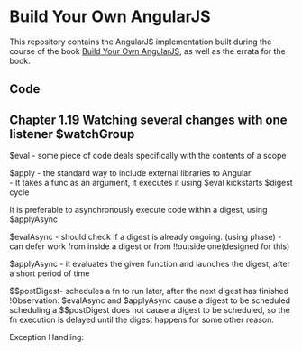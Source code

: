 # Build Your Own AngularJS

This repository contains the AngularJS implementation built during the course of the book [Build Your Own AngularJS](http://teropa.info/build-your-own-angular), as well as the errata for the book.

## Code

## Chapter 1.19 Watching several changes with one listener $watchGroup
$eval - some piece of code deals specifically with the contents of a scope

$apply - the standard way to include external libraries to Angular  
        - It takes a func as an argument,
          it executes it using $eval
          kickstarts $digest cycle

It is preferable to asynchronously execute code within a digest, using $applyAsync

$evalAsync - should check if a digest is already ongoing. (using phase)
            - can defer work from inside a digest or from  !!outside one(designed for this)

$applyAsync - it evaluates the given function and launches the digest, after a short period of time

$$postDigest- schedules a fn to run later, after the next digest has finished
  !Observation:
  $evalAsync and $applyAsync cause a digest to be scheduled
  scheduling a $$postDigest does not cause a digest to be scheduled,
  so the fn execution is delayed until the digest happens for some other reason.

  Exception Handling:
